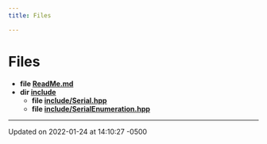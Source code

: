 ```yaml
---
title: Files

---
```


# Files




* **file [ReadMe.md](/Documentation/Files/_read_me_8md/#file-readme.md)** 
* **dir [include](/Documentation/Files/dir_d44c64559bbebec7f509842c48db8b23/#dir-include)** 
    * **file [include/Serial.hpp](/Documentation/Files/_serial_8hpp/#file-serial.hpp)** 
    * **file [include/SerialEnumeration.hpp](/Documentation/Files/_serial_enumeration_8hpp/#file-serialenumeration.hpp)** 



-------------------------------

Updated on 2022-01-24 at 14:10:27 -0500
